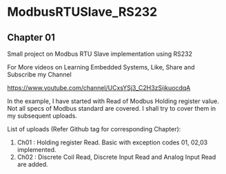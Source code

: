 # ModbusRTUSlave_RS232
## Chapter 01
Small project on Modbus RTU Slave implementation using RS232

For More videos on Learning Embedded Systems, Like, Share and Subscribe my Channel

https://www.youtube.com/channel/UCxsYSj3_C2H3zSijkuocdqA

In the example, I have started with Read of Modbus Holding register value.
Not all specs of Modbus standard are covered. I shall try to cover them in my subsequent uploads.

List of uploads (Refer Github tag for corresponding Chapter):
1. Ch01 : Holding register Read. Basic with exception codes 01, 02,03 implemented.
2. Ch02 : Discrete Coil Read, Discrete Input Read and Analog Input Read are added.
